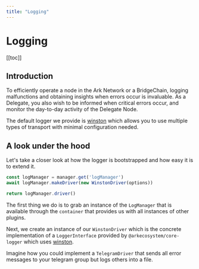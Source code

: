 ```yaml
---
title: "Logging"
---
```


# Logging

[[toc]]

## Introduction

To efficiently operate a node in the Ark Network or a BridgeChain, logging malfunctions and obtaining insights when errors occur is invaluable. As a Delegate, you also wish to be informed when critical errors occur, and monitor the day-to-day activity of the Delegate Node.

The default logger we provide is [winston](https://github.com/winstonjs/winston) which allows you to use multiple types of transport with minimal configuration needed.

## A look under the hood

Let's take a closer look at how the logger is bootstrapped and how easy it is to extend it.

```js
const logManager = manager.get('logManager')
await logManager.makeDriver(new WinstonDriver(options))

return logManager.driver()
```

The first thing we do is to grab an instance of the `LogManager` that is available through the `container` that provides us with all instances of other plugins.

Next, we create an instance of our `WinstonDriver` which is the concrete implementation of a `LoggerInterface` provided by `@arkecosystem/core-logger` which uses [winston](https://github.com/winstonjs/winston).

Imagine how you could implement a `TelegramDriver` that sends all error messages to your telegram group but logs others into a file.
